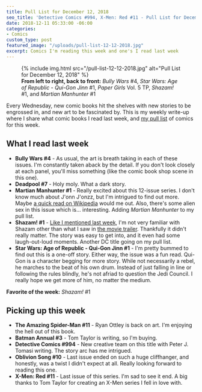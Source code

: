 ```yaml
---
title: Pull List for December 12, 2018
seo_title: 'Detective Comics #994, X-Men: Red #11 - Pull List for December 12, 2018'
date: 2018-12-11 05:33:00 -06:00
categories:
- Comics
custom_type: post
featured_image: "/uploads/pull-list-12-12-2018.jpg"
excerpt: Comics I'm reading this week and one's I read last week
---
```


<figure class="extendout">
  {% include img.html src="/pull-list-12-12-2018.jpg" alt="Pull List for December 12, 2018" %}
  <figcaption><strong>From left to right, back to front:</strong> <em>Bully Wars</em> #4, <em>Star Wars: Age of Republic - Qui-Gon Jinn</em> #1, <em>Paper Girls</em> Vol. 5 <span class="caps">TP</span>, <em>Shazam!</em> #1, and <em>Martian Manhunter</em> #1</figcaption>
</figure>

Every Wednesday, new comic books hit the shelves with new stories to be engrossed in, and new art to be fascinated by. This is my weekly write-up where I share what comic books I read last week, and [my pull list](/topics/#pull-list) of comics for this week.

## What I read last week

- **Bully Wars #4** - As usual, the art is breath taking in each of these issues. I'm constantly taken aback by the detail. If you don't look closely at each panel, you'll miss something (like the comic book shop scene in this one).
- **Deadpool #7** - Holy moly. What a dark story.
- **Martian Manhunter #1** - Really excited about this 12-issue series. I don't know much about J'onn J'onzz, but I'm intrigued to find out more. Maybe [a quick read on Wikipedia](https://en.wikipedia.org/wiki/Martian_Manhunter) would me out. Also, there's some alien sex in this issue which is… interesting. Adding _Martian Manhunter_ to my pull list.
- **Shazam! #1** - [Like I mentioned last week](/2018/12/pull-list-for-december-5-2018/), I'm not very familiar with Shazam other than what I saw in [the movie trailer](https://www.thetim.blog/2018/07/25/shazam-official-teaser.html). Thankfully it didn't really matter. The story was easy to get into, and it even had some laugh-out-loud moments. Another DC title going on my pull list.
- **Star Wars: Age of Republic - Qui-Gon Jinn #1** - I'm pretty bummed to find out this is a one-off story. Either way, the issue was a fun read. Qui-Gon is a character begging for more story. While not necessarily a rebel, he marches to the beat of his own drum. Instead of just falling in line or following the rules blindly, he's not afriad to question the Jedi Council. I really hope we get more of him, no matter the medium.

**Favorite of the week:** _Shazam!_ #1

## Picking up this week

- **The Amazing Spider-Man #11** - Ryan Ottley is back on art. I'm enjoying the hell out of this book.
- **Batman Annual #3** - Tom Taylor is writing, so I'm buying.
- **Detective Comics #994** - New creative team on this title with Peter J. Tomasi writing. The story arc has me intrigued.
- **Oblivion Song #10** - Last issue ended on such a huge cliffhanger, and honestly, was a twist I didn't expect at all. Really looking forward to reading this one.
- **X-Men: Red #11** - Last issue of this series. I'm sad to see it end. A big thanks to Tom Taylor for creating an X-Men series I fell in love with.
